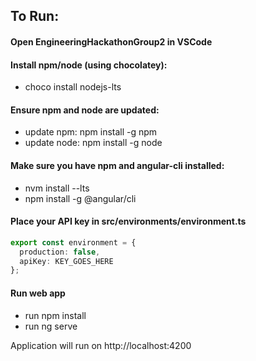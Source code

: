 ## To Run:

#### Open EngineeringHackathonGroup2 in VSCode


#### Install npm/node (using chocolatey):
- choco install nodejs-lts


#### Ensure npm and node are updated:
- update npm: npm install -g npm
- update node: npm install -g node


#### Make sure you have npm and angular-cli installed:
- nvm install --lts
- npm install -g @angular/cli


#### Place your API key in src/environments/environment.ts
```typescript
export const environment = {
  production: false,
  apiKey: KEY_GOES_HERE
};
```


#### Run web app
- run npm install
- run ng serve


Application will run on http://localhost:4200